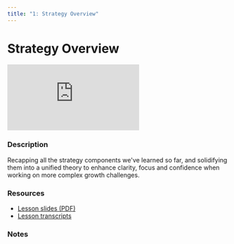```yaml
---
title: "1: Strategy Overview"
---
```


# Strategy Overview

<div class='embed-container'><iframe src='https://player.vimeo.com/video/323209850' frameborder='0' webkitAllowFullScreen mozallowfullscreen allowFullScreen></iframe></div>


### Description

Recapping all the strategy components we've learned so far, and solidifying them into a unified theory to enhance clarity, focus and confidence when working on more complex growth challenges.

### Resources

- [Lesson slides (PDF)](https://wvww.googledrive.com/file_public_link)
- [Lesson transcripts](https://wvww.googledrive.com/file_public_link)

### Notes